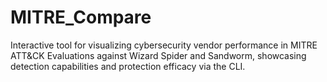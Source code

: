 # MITRE_Compare
Interactive tool for visualizing cybersecurity vendor performance in MITRE ATT&amp;CK Evaluations against Wizard Spider and Sandworm, showcasing detection capabilities and protection efficacy via the CLI.
